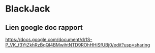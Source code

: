 # BlackJack



## Lien google doc rapport
https://docs.google.com/document/d/1S-P_VK_f3YtZkhRzBqQl4BMwihtNTD9ROhHHiSfUBj0/edit?usp=sharing